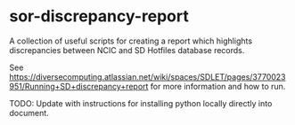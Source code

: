 # sor-discrepancy-report
A collection of useful scripts for creating a report which highlights discrepancies between NCIC and SD Hotfiles database records.

See https://diversecomputing.atlassian.net/wiki/spaces/SDLET/pages/3770023951/Running+SD+discrepancy+report for more information and how to run.

TODO: Update with instructions for installing python locally directly into document.
